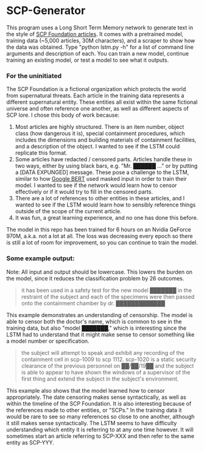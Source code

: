 ﻿# SCP-Generator

This program uses a Long Short Term Memory network to generate text in the style of [SCP Foundation articles](http://scp-wiki.wikidot.com/). It comes with a pretrained model, training data (~5,000 articles, 30M characters), and a scraper to show how the data was obtained. Type "python lstm.py -h" for a list of command line arguments and description of each. You can train a new model, continue training an existing model, or test a model to see what it outputs. 

### For the uninitiated
The SCP Foundation is a fictional organization which protects the world from supernatural threats. Each article in the training data represents a different supernatural entity. These entities all exist within the same fictional universe and often reference one another, as well as different aspects of SCP lore. I chose this body of work because:
1. Most articles are highly structured. There is an item number, object class (how dangerous it is), special containment procedures, which includes the dimensions and building materials of containment facilities, and a description of the object. I wanted to see if the LSTM could replicate this format.
2. Some articles have redacted / censored parts. Articles handle these in two ways, either by using black bars, e.g. "Mr. ██████ ..." or by putting a [DATA EXPUNGED] message. These pose a challenge to the LSTM, similar to how [Google BERT](github.com/google-research/bert) used masked input in order to train their model. I wanted to see if the network would learn how to censor effectively or if it would try to fill in the censored parts.
3. There are a lot of references to other entities in these articles, and I wanted to see if the LSTM would learn how to sensibly reference things outside of the scope of the current article.
3. It was fun, a great learning experience, and no one has done this before.

The model in this repo has been trained for 6 hours on an Nvidia GeForce 970M, a.k.a. not a lot at all. The loss was decreasing every epoch so there is still a lot of room for improvement, so you can continue to train the model. 

### Some example output:

Note: All input and output should be lowercase. This lowers the burden on the model, since it reduces the classification problem by 26 outcomes. 

> it has been used in a safety test for the new model ███████ in the restraint of the subject and each of the specimens were then passed onto the containment chamber by dr. █████████████

This example demonstrates an understanding of censorship. The model is able to censor both the doctor's name, which is common to see in the training data, but also "model ███████," which is interesting since the LSTM had to understand that it might make sense to censor something like a model number or specification. 

>the subject will attempt to speak and exhibit any recording of the containment cell in scp-1009 to scp 1112. scp-1020 is a static security clearance of the previous personnel on ██/██/19██ and the subject is able to appear to have shown the windows of a supervisor of the first thing and extend the subject in the subject's environment. 

This example also shows that the model learned how to censor appropriately. The date censoring makes sense syntactically, as well as within the timeline of the SCP Foundation. It is also interesting because of the references made to other entities, or "SCPs." In the training data it would be rare to see so many references so close to one another, although it still makes sense syntactically. The LSTM seems to have difficulty understanding which entity it is referring to at any one time however. It will sometimes start an article referring to SCP-XXX and then refer to the same entity as SCP-YYY. 